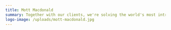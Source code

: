 ```yaml
---
title: Mott Macdonald
summary: Together with our clients, we're solving the world's most intricate challenges. We search out the connections others fail to make, to unlock creativity and deliver better outcomes for the lives we touch every day.
logo-image: /uploads/mott-macdonald.jpg
---
```


